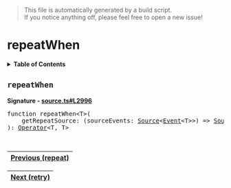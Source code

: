 > This file is automatically generated by a build script.<br>If you notice anything off, please feel free to open a new issue!

# repeatWhen

<details><summary><b>Table of Contents</b></summary>

1. [<code>repeatWhen</code>](#repeatWhen)</details>

## <a name="repeatWhen"></a><code>repeatWhen</code>

<b>Signature - [source.ts#L2996](..\/..\/packages\/core\/src\/source.ts#L2996)</b>

<pre>function repeatWhen&lt;T&gt;(<br>    getRepeatSource: (sourceEvents: <a href="../03-api-source/00-Source.md#Source-Interface">Source</a>&lt;<a href="../02-api-event/00-Event.md#Event">Event</a>&lt;T&gt;&gt;) =&gt; <a href="../03-api-source/00-Source.md#Source-Interface">Source</a>&lt;unknown&gt;,<br>): <a href="000-Operator.md#Operator">Operator</a>&lt;T, T&gt;</pre><br>

| [Previous \(repeat\)](057-repeat.md#readme) |
| --- |

<div align="right">

| [Next \(retry\)](059-retry.md#readme) |
| --- |
</div>
